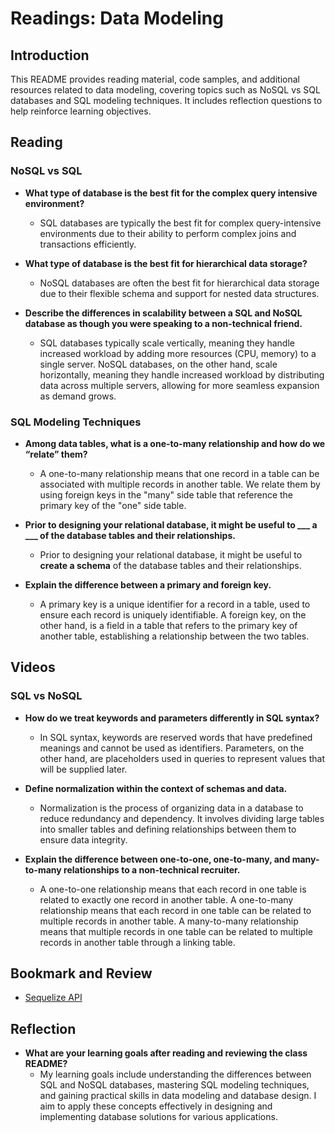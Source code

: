 # Readings: Data Modeling

## Introduction

This README provides reading material, code samples, and additional resources related to data modeling, covering topics such as NoSQL vs SQL databases and SQL modeling techniques. It includes reflection questions to help reinforce learning objectives.

## Reading

### NoSQL vs SQL

- **What type of database is the best fit for the complex query intensive environment?**
  - SQL databases are typically the best fit for complex query-intensive environments due to their ability to perform complex joins and transactions efficiently.

- **What type of database is the best fit for hierarchical data storage?**
  - NoSQL databases are often the best fit for hierarchical data storage due to their flexible schema and support for nested data structures.

- **Describe the differences in scalability between a SQL and NoSQL database as though you were speaking to a non-technical friend.**
  - SQL databases typically scale vertically, meaning they handle increased workload by adding more resources (CPU, memory) to a single server. NoSQL databases, on the other hand, scale horizontally, meaning they handle increased workload by distributing data across multiple servers, allowing for more seamless expansion as demand grows.

### SQL Modeling Techniques

- **Among data tables, what is a one-to-many relationship and how do we “relate” them?**
  - A one-to-many relationship means that one record in a table can be associated with multiple records in another table. We relate them by using foreign keys in the "many" side table that reference the primary key of the "one" side table.

- **Prior to designing your relational database, it might be useful to ___ a ___ of the database tables and their relationships.**
  - Prior to designing your relational database, it might be useful to **create a schema** of the database tables and their relationships.

- **Explain the difference between a primary and foreign key.**
  - A primary key is a unique identifier for a record in a table, used to ensure each record is uniquely identifiable. A foreign key, on the other hand, is a field in a table that refers to the primary key of another table, establishing a relationship between the two tables.

## Videos

### SQL vs NoSQL

- **How do we treat keywords and parameters differently in SQL syntax?**
  - In SQL syntax, keywords are reserved words that have predefined meanings and cannot be used as identifiers. Parameters, on the other hand, are placeholders used in queries to represent values that will be supplied later.

- **Define normalization within the context of schemas and data.**
  - Normalization is the process of organizing data in a database to reduce redundancy and dependency. It involves dividing large tables into smaller tables and defining relationships between them to ensure data integrity.

- **Explain the difference between one-to-one, one-to-many, and many-to-many relationships to a non-technical recruiter.**
  - A one-to-one relationship means that each record in one table is related to exactly one record in another table. A one-to-many relationship means that each record in one table can be related to multiple records in another table. A many-to-many relationship means that multiple records in one table can be related to multiple records in another table through a linking table.

## Bookmark and Review

- [Sequelize API](https://sequelize.org/)

## Reflection

- **What are your learning goals after reading and reviewing the class README?**
  - My learning goals include understanding the differences between SQL and NoSQL databases, mastering SQL modeling techniques, and gaining practical skills in data modeling and database design. I aim to apply these concepts effectively in designing and implementing database solutions for various applications.
